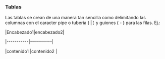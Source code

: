 ### Tablas

Las tablas se crean de una manera tan sencilla como delimitando las columnas con el caracter pipe o tuberia ( | ) y guiones ( - ) para las filas. Ej.:


|Encabezado1|encabezado2|

|-----------|-----------|

|contenido1 |contenido2 |